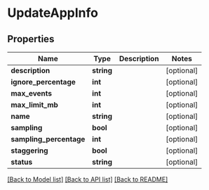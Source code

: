 # UpdateAppInfo

## Properties
Name | Type | Description | Notes
------------ | ------------- | ------------- | -------------
**description** | **string** |  | [optional]
**ignore_percentage** | **int** |  | [optional]
**max_events** | **int** |  | [optional]
**max_limit_mb** | **int** |  | [optional]
**name** | **string** |  | [optional]
**sampling** | **bool** |  | [optional]
**sampling_percentage** | **int** |  | [optional]
**staggering** | **bool** |  | [optional]
**status** | **string** |  | [optional]

[[Back to Model list]](../README.md#documentation-for-models) [[Back to API list]](../README.md#documentation-for-api-endpoints) [[Back to README]](../README.md)
